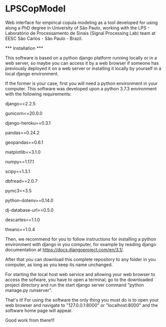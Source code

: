 # LPSCopModel
Web interface for empirical copula modeling as a tool developed for using along a PhD degree in University of São Paulo, working with the LPS - Laboratório de Processamento de Sinais (Signal Processing Lab) team at EESC São Carlos - São Paulo - Brazil.


*** Installation ***

This software is based on a python django platform running locally or in a web server, so maybe you can access it by a web browser if someone has previously deployed it on a web server or installing it locally by yourself in a local django environment.

If the former is your case, first you will need a python environment in your computer. This software was developed upon a python 3.7.3 environment with the following requirements:

django==2.2.5

gunicorn==20.0.0

django-heroku==0.3.1

pandas==0.24.2

geopandas==0.6.1

matplotlib==3.1.0

numpy==1.17.1

scipy==1.3.1

dbfread==2.0.7

pymc3==3.5

python-dotenv==0.14.0

dj-database-url==0.5.0

descartes==1.1.0

theano==1.0.4

Then, we recommend for you to follow instructions for installing a python environment with django in you computer, for example by reading django documentation at https://docs.djangoproject.com/en/3.1/.

After that you can download this complete repository to any folder in you computer, as long as you keep its name unchanged.

For starting the local host web service and allowing your web browser to access the sofware, you have to open a terminal, go to the downloaded project directory and run the start django server command "python manage.py runserver".

That's it! For using the software the only thing you must do is to open your web browser and navigate to "127.0.0.1:8000" or "localhost:8000" and the software home page will appear.

Good work from there!!!

